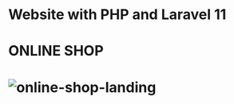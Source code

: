 
# Website with PHP and Laravel 11
# <h1>ONLINE SHOP</h1>

# ![online-shop-landing](https://github.com/juanfercito/website-with-Laravel/assets/121680615/72c2308c-ac6e-4769-8ea3-a2a7688e5c66)
